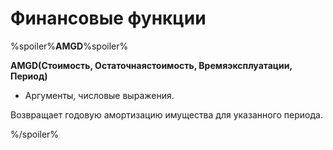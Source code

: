 # Финансовые функции

%spoiler%**AMGD**%spoiler%

**AMGD(Стоимость, Остаточнаястоимость, Времяэксплуатации, Период)**

* Аргументы, числовые выражения.

Возвращает годовую амортизацию имущества для указанного периода.

%/spoiler%
